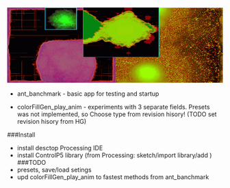 ![colorFillGen_play_anim](/footer_colorFillGen_play_anim.png)

* ant_banchmark - basic app for testing and startup

* colorFillGen_play_anim - experiments with 3 separate fields. Presets was not implemented, so Choose type from revision hisory! (TODO set revision hisory from HG)

###Install
* install desctop Processing IDE
* install ControlP5 library (from Processing: sketch/import library/add )
###TODO
* presets, save/load setings
* upd colorFillGen_play_anim to fastest methods from ant_banchmark
